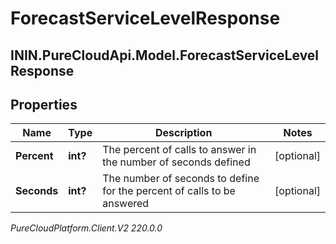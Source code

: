 # ForecastServiceLevelResponse

## ININ.PureCloudApi.Model.ForecastServiceLevelResponse

## Properties

|Name | Type | Description | Notes|
|------------ | ------------- | ------------- | -------------|
| **Percent** | **int?** | The percent of calls to answer in the number of seconds defined | [optional] |
| **Seconds** | **int?** | The number of seconds to define for the percent of calls to be answered | [optional] |



_PureCloudPlatform.Client.V2 220.0.0_
